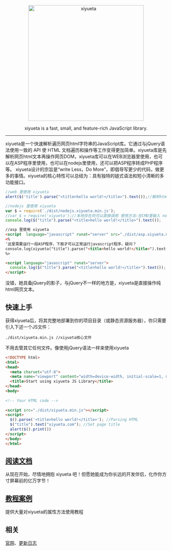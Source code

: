 <p align=center>
  <a href="http://www.xiyueta.com">
    <img src="http://www.xiyueta.com/images/logo-2.png" alt="xiyueta" width="360">
  </a>
</p>
<p align=center>
  xiyueta is a fast, small, and feature-rich JavaScript library.
</p>


---

xiyueta是一个快速解析遍历网页html字符串的JavaScript库。它通过与jQuery语法使用一致的 API 使 HTML 文档遍历和操作等工作变得更加简单。xiyueta库是先解析网页html文本再操作网页DOM，xiyueta库可以在WEB浏览器里使用，也可以在ASP程序里使用，也可以在nodejs里使用，还可以把ASP程序转成PHP程序等。 xiyueta设计的宗旨是“write Less，Do More”，即倡导写更少的代码，做更多的事情。xiyueta的核心特性可以总结为：具有独特的链式语法和短小清晰的多功能接口。




```js
//web 里使用 xiyueta
alert($('title').parse("<title>hello world!</title>").text());//解析html并获得网页标题
```


```js
//nodejs 里使用 xiyueta
var $ = require('./dist/nodejs.xiyueta.min.js');
//var $ = require('xiyueta');//本地存在则可以直接调用 使用方法:在CMD里输入 node demo.nodejs版.js
console.log($("title").parse("<title>hello world!</title>").text());                        
```


```html
//asp 里使用 xiyueta
<script  language="javascript" runat="server" src="./dist/asp.xiyueta.min.js"></script> 
<%
'这里需要运行一段ASP程序，下面才可以正常运行javascript程序，疑问？
console.log(xiyueta("title").parse("<title>hello world!</title>").text()) 'ASP里不可以用 $ 直接用 xiyueta代替
%>

<script language="javascript" runat="server">
  console.log($("title").parse("<title>hello world!</title>").text()); //上面要运行一段ASP程序，这里才不会报错，因为要用到ASP程序里的response.write输出函数
</script>
```


没错，她具备jQuery的影子，与jQuery不一样的地方是，xiyueta是直接操作纯html网页文本。


## 快速上手

获得xiyueta后，将其完整地部署到你的项目目录（或静态资源服务器），你只需要引入下述一个JS文件：

```
./dist/xiyueta.min.js //xiyueta核心文件
```

不用去管其它任何文件。像使用jQuery语法一样来使用xiyueta

```html
<!DOCTYPE html>
<html>
<head>
  <meta charset="utf-8">
  <meta name="viewport" content="width=device-width, initial-scale=1, maximum-scale=1">
  <title>Start using xiyueta JS Library</title>
</head>
<body>
 
<!-- Your HTML code -->
 
<script src="./dist/xiyueta.min.js"></script>
<script>
  $().parse('<title>hello world!</title>'); //Parsing HTML
  $("title").text("xiyueta.com"); //Set page title
  alert($().print())
</script> 
</body>
</html>
```

## [阅读文档](http://www.xiyueta.com/doc/)
从现在开始，尽情地拥抱 xiyueta 吧！但愿她能成为你长远的开发伴侣，化作你方寸屏幕前的亿万字节！

## [教程案例](http://www.xiyueta.com/demo/)
提供大量对xiyueta的属性方法使用教程

## 相关
[官网](http://www.xiyueta.com/)、[更新日志](http://www.xiyueta.com/doc/changelog.asp)